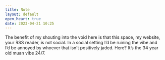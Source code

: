 ```yaml
---
title: Note
layout: default
open_heart: true
date: 2023-04-21 10:25
---
```


The benefit of my shouting into the void here is that this space, my website, your RSS reader, is not social. In a social setting I’d be ruining the vibe and I’d be annoyed by whoever that isn’t positively jaded. Here? It’s the 34 year old muan vibe 24/7.
